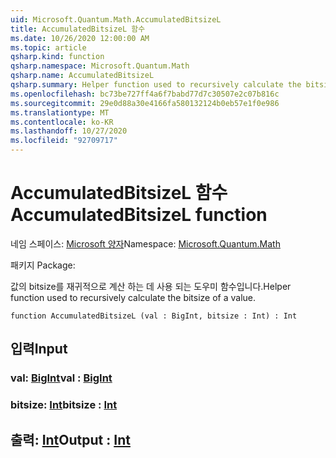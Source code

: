 ```yaml
---
uid: Microsoft.Quantum.Math.AccumulatedBitsizeL
title: AccumulatedBitsizeL 함수
ms.date: 10/26/2020 12:00:00 AM
ms.topic: article
qsharp.kind: function
qsharp.namespace: Microsoft.Quantum.Math
qsharp.name: AccumulatedBitsizeL
qsharp.summary: Helper function used to recursively calculate the bitsize of a value.
ms.openlocfilehash: bc73be727ff4a6f7babd77d7c30507e2c07b816c
ms.sourcegitcommit: 29e0d88a30e4166fa580132124b0eb57e1f0e986
ms.translationtype: MT
ms.contentlocale: ko-KR
ms.lasthandoff: 10/27/2020
ms.locfileid: "92709717"
---
```

# <a name="accumulatedbitsizel-function"></a><span data-ttu-id="c268e-102">AccumulatedBitsizeL 함수</span><span class="sxs-lookup"><span data-stu-id="c268e-102">AccumulatedBitsizeL function</span></span>

<span data-ttu-id="c268e-103">네임 스페이스: [Microsoft 양자](xref:Microsoft.Quantum.Math)</span><span class="sxs-lookup"><span data-stu-id="c268e-103">Namespace: [Microsoft.Quantum.Math](xref:Microsoft.Quantum.Math)</span></span>

<span data-ttu-id="c268e-104">패키지 [](https://nuget.org/packages/)</span><span class="sxs-lookup"><span data-stu-id="c268e-104">Package: [](https://nuget.org/packages/)</span></span>


<span data-ttu-id="c268e-105">값의 bitsize를 재귀적으로 계산 하는 데 사용 되는 도우미 함수입니다.</span><span class="sxs-lookup"><span data-stu-id="c268e-105">Helper function used to recursively calculate the bitsize of a value.</span></span>

```qsharp
function AccumulatedBitsizeL (val : BigInt, bitsize : Int) : Int
```


## <a name="input"></a><span data-ttu-id="c268e-106">입력</span><span class="sxs-lookup"><span data-stu-id="c268e-106">Input</span></span>

### <a name="val--bigint"></a><span data-ttu-id="c268e-107">val: [BigInt](xref:microsoft.quantum.lang-ref.bigint)</span><span class="sxs-lookup"><span data-stu-id="c268e-107">val : [BigInt](xref:microsoft.quantum.lang-ref.bigint)</span></span>




### <a name="bitsize--int"></a><span data-ttu-id="c268e-108">bitsize: [Int](xref:microsoft.quantum.lang-ref.int)</span><span class="sxs-lookup"><span data-stu-id="c268e-108">bitsize : [Int](xref:microsoft.quantum.lang-ref.int)</span></span>





## <a name="output--int"></a><span data-ttu-id="c268e-109">출력: [Int](xref:microsoft.quantum.lang-ref.int)</span><span class="sxs-lookup"><span data-stu-id="c268e-109">Output : [Int](xref:microsoft.quantum.lang-ref.int)</span></span>

